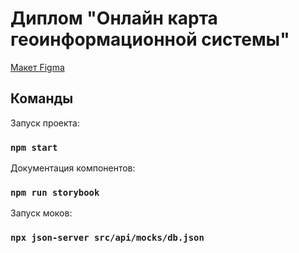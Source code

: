 # Диплом "Онлайн карта геоинформационной системы"

[Макет Figma](https://www.figma.com/file/vsiQlZRC9J7BVUnRFtZ7cw/%D0%93%D0%98%D0%A1-2D-%D0%B2%D0%B8%D0%B7%D1%83%D0%B0%D0%BB%D0%B8%D0%B7%D0%B0%D1%86%D0%B8%D1%8F?type=design&node-id=0-1&mode=design&t=5rQV8WjpFTmrhRtE-0)

## Команды

Запуск проекта:

### `npm start`

Документация компонентов:

### `npm run storybook`

Запуск моков:

### `npx json-server src/api/mocks/db.json`